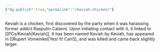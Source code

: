 ```yaml
---
{"dg-publish":true,"permalink":"/keviah-chicken/"}
---
```


Keviah is a chicken, first discovered by the party when it was harassing former addict Rasputin Calanni. Upon initiating contact with it, it linked to [[PCs/Keviah\|Keviah]]. It has been named Keviah by Keviah, has appeared in [[Rupert Vonwinkel\|Yes! It! Can!]], and was killed and came back slightly larger.  